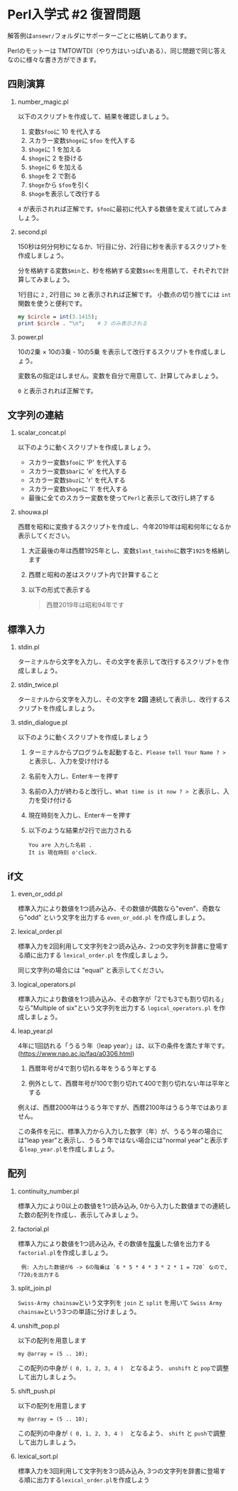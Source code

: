 # Perl入学式 #2 復習問題

解答例は`ansewr/`フォルダにサポーターごとに格納してあります。

Perlのモットーは TMTOWTDI（やり方はいっぱいある）、同じ問題で同じ答えなのに様々な書き方ができます。

## 四則演算

1. number_magic.pl

    以下のスクリプトを作成して、結果を確認しましょう。

    1. 変数`$foo`に 10 を代入する
    1. スカラー変数`$hoge`に `$foo` を代入する
    2. `$hoge`に 1 を加える
    3. `$hoge`に 2 を掛ける
    4. `$hoge`に 6 を加える
    5. `$hoge`を 2 で割る
    6. `$hoge`から `$foo`を引く
    7. `$hoge`を表示して改行する

    `4` が表示されれば正解です。`$foo`に最初に代入する数値を変えて試してみましょう。


2. second.pl

    150秒は何分何秒になるか、1行目に分、2行目に秒を表示するスクリプトを作成しましょう。

    分を格納する変数`$min`と、秒を格納する変数`$sec`を用意して、それぞれで計算してみましょう。

    1行目に `2` , 2行目に `30` と表示されれば正解です。
    小数点の切り捨てには `int` 関数を使うと便利です。

    ```perl
    my $circle = int(3.1415);
    print $circle . "\n";    # 3 のみ表示される
    ```


3. power.pl

    10の2乗 × 10の3乗 - 10の5乗 を表示して改行するスクリプトを作成しましょう。

    変数名の指定はしません。変数を自分で用意して、計算してみましょう。

    `0` と表示されれば正解です。


## 文字列の連結

1. scalar_concat.pl

    以下のように動くスクリプトを作成しましょう。

    - スカラー変数`$foo`に 'P' を代入する
    - スカラー変数`$bar`に 'e' を代入する
    - スカラー変数`$buz`に 'r' を代入する
    - スカラー変数`$hoge`に 'l' を代入する
    - 最後に全てのスカラー変数を使って`Perl`と表示して改行し終了する


2. shouwa.pl

    西暦を昭和に変換するスクリプトを作成し、今年2019年は昭和何年になるか表示してください。

    1. 大正最後の年は西暦1925年とし、変数`$last_taisho`に数字`1925`を格納します

    2. 西暦と昭和の差はスクリプト内で計算すること

    3. 以下の形式で表示する

        > 西暦2019年は昭和94年です


## 標準入力

1. stdin.pl

    ターミナルから文字を入力し、その文字を表示して改行するスクリプトを作成しましょう。


2. stdin_twice.pl

    ターミナルから文字を入力し、その文字を **2回** 連続して表示し、改行するスクリプトを作成しましょう。


3. stdin_dialogue.pl

    以下のように動くスクリプトを作成しましょう

    1. ターミナルからプログラムを起動すると、`Please tell Your Name ? > `と表示し、入力を受け付ける

    2. 名前を入力し、Enterキーを押す

    3. 名前の入力が終わると改行し、`What time is it now ? > `と表示し、入力を受け付ける

    4. 現在時刻を入力し、Enterキーを押す

    5. 以下のような結果が2行で出力される

        ```
        You are 入力した名前 .
        It is 現在時刻 o'clock.
        ```

## if文

1. even_or_odd.pl

    標準入力により数値を1つ読み込み、その数値が偶数なら"even"、奇数なら"odd" という文字を出力する `even_or_odd.pl` を作成しましょう。


2. lexical_order.pl

    標準入力を2回利用して文字列を2つ読み込み、2つの文字列を辞書に登場する順に出力する `lexical_order.pl` を作成しましょう。

    同じ文字列の場合には "equal" と表示してください。

3. logical_operators.pl

    標準入力により数値を1つ読み込み、その数字が「2でも3でも割り切れる」なら"Multiple of six"という文字列を出力する `logical_operators.pl` を作成しましょう。

4. leap_year.pl

    4年に1回訪れる「うるう年（leap year）」は、以下の条件を満たす年です。(https://www.nao.ac.jp/faq/a0306.html)

    1. 西暦年号が4で割り切れる年をうるう年とする

    2. 例外として、西暦年号が100で割り切れて400で割り切れない年は平年とする

    例えば、西暦2000年はうるう年ですが、西暦2100年はうるう年ではありません。

    この条件を元に、標準入力から入力した数字（年）が、うるう年の場合には"leap year"と表示し、うるう年ではない場合には"normal year"と表示する`leap_year.pl`を作成しましょう。

## 配列

1. continuity_number.pl

    標準入力により0以上の数値を1つ読み込み, 0から入力した数値までの連続した数の配列を作成し、表示してみましょう。


2. factorial.pl

    標準入力により数値を1つ読み込み, その数値を[階乗](https://ja.wikipedia.org/wiki/%E9%9A%8E%E4%B9%97)した値を出力する`factorial.pl`を作成しましょう。

        例: 入力した数値が6 -> 6の階乗は `6 * 5 * 4 * 3 * 2 * 1 = 720` なので, ｢720｣を出力する


3. split_join.pl

    `Swiss-Army chainsaw`という文字列を `join` と `split` を用いて `Swiss Army chainsaw`という3つの単語に分けましょう。


1. unshift_pop.pl

    以下の配列を用意します

    `my @array = (5 .. 10);`

    この配列の中身が `( 0, 1, 2, 3, 4 )`　となるよう、 `unshift` と `pop`で調整して出力しましょう。


1. shift_push.pl

    以下の配列を用意します

    `my @array = (5 .. 10);`

    この配列の中身が `( 0, 1, 2, 3, 4 )`　となるよう、 `shift` と `push`で調整して出力しましょう。


1. lexical_sort.pl

    標準入力を3回利用して文字列を3つ読み込み, 3つの文字列を辞書に登場する順に出力する`lexical_order.pl`を作成しよう

